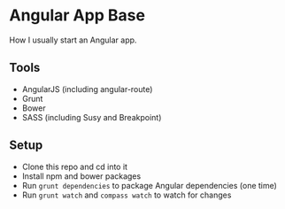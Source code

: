 # Angular App Base

How I usually start an Angular app.

## Tools

* AngularJS (including angular-route)
* Grunt
* Bower
* SASS (including Susy and Breakpoint)

## Setup

* Clone this repo and cd into it
* Install npm and bower packages
* Run `grunt dependencies` to package Angular dependencies (one time)
* Run `grunt watch` and `compass watch` to watch for changes